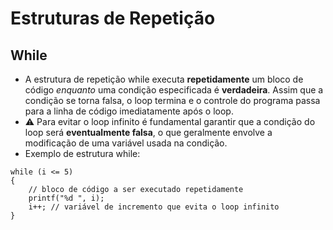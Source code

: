 # Estruturas de Repetição

## While
* A estrutura de repetição while executa **repetidamente** um bloco de código _enquanto_ uma condição especificada é **verdadeira**. Assim que a condição se torna falsa, o loop termina e o controle do programa passa para a linha de código imediatamente após o loop. 
* ⚠️ Para evitar o loop infinito é fundamental garantir que a condição do loop será **eventualmente falsa**, o que geralmente envolve a modificação de uma variável usada na condição. 
* Exemplo de estrutura while: 
  
````
while (i <= 5)
{
    // bloco de código a ser executado repetidamente
    printf("%d ", i);
    i++; // variável de incremento que evita o loop infinito
}
````


